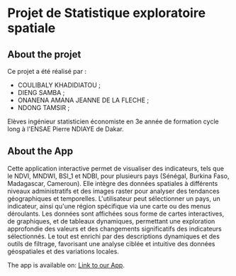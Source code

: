 # Projet de Statistique exploratoire spatiale 

## About the projet
Ce projet a été réalisé par :
- COULIBALY KHADIDIATOU ;
- DIENG SAMBA ;
- ONANENA AMANA JEANNE DE LA FLECHE ;
- NDONG TAMSIR ;
  
Elèves ingénieur statisticien économiste en 3e année de formation cycle long à l'ENSAE Pierre NDIAYE de Dakar.

## About the App
Cette application interactive permet de visualiser des indicateurs, tels que le NDVI, MNDWI, 
BSI_1 et NDBI, pour plusieurs pays (Sénégal, Burkina Faso, Madagascar, Cameroun). Elle 
intègre des données spatiales à différents niveaux administratifs et des images raster pour 
analyser des tendances géographiques et temporelles. L'utilisateur peut sélectionner un pays, 
un indicateur, ainsi qu'une région spécifique via une carte ou des menus déroulants. Les données 
sont affichées sous forme de cartes interactives, de graphiques, et de tableaux dynamiques, 
permettant une exploration approfondie des valeurs et des changements significatifs des 
indicateurs sélectionnés. Le tout est enrichi par des descriptions dynamiques et des outils de 
filtrage, favorisant une analyse ciblée et intuitive des données géospatiales et des variations 
locales.


The app is available on:
[Link to our App](https://kcgirl1234.shinyapps.io/Groupe1_Projet_SES/).



